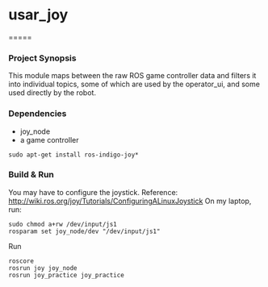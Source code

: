 # usar_joy
=====


### **Project Synopsis**

This module maps between the raw ROS game controller data and filters
it into individual topics, some of which are used by the operator_ui, and some used directly by the robot.


### **Dependencies**

- joy_node
- a game controller

```
sudo apt-get install ros-indigo-joy*
```

### **Build & Run**

You may have to configure the joystick.
Reference: http://wiki.ros.org/joy/Tutorials/ConfiguringALinuxJoystick
On my laptop, run:
```
sudo chmod a+rw /dev/input/js1
rosparam set joy_node/dev "/dev/input/js1"
```

Run
```
roscore
rosrun joy joy_node
rosrun joy_practice joy_practice
```
